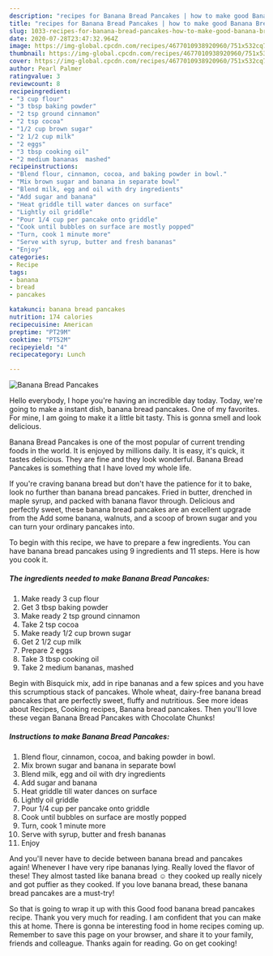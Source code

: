 ```yaml
---
description: "recipes for Banana Bread Pancakes | how to make good Banana Bread Pancakes"
title: "recipes for Banana Bread Pancakes | how to make good Banana Bread Pancakes"
slug: 1033-recipes-for-banana-bread-pancakes-how-to-make-good-banana-bread-pancakes
date: 2020-07-28T23:47:32.964Z
image: https://img-global.cpcdn.com/recipes/4677010938920960/751x532cq70/banana-bread-pancakes-recipe-main-photo.jpg
thumbnail: https://img-global.cpcdn.com/recipes/4677010938920960/751x532cq70/banana-bread-pancakes-recipe-main-photo.jpg
cover: https://img-global.cpcdn.com/recipes/4677010938920960/751x532cq70/banana-bread-pancakes-recipe-main-photo.jpg
author: Pearl Palmer
ratingvalue: 3
reviewcount: 8
recipeingredient:
- "3 cup flour"
- "3 tbsp baking powder"
- "2 tsp ground cinnamon"
- "2 tsp cocoa"
- "1/2 cup brown sugar"
- "2 1/2 cup milk"
- "2 eggs"
- "3 tbsp cooking oil"
- "2 medium bananas  mashed"
recipeinstructions:
- "Blend flour, cinnamon, cocoa, and baking powder in bowl."
- "Mix brown sugar and banana in separate bowl"
- "Blend milk, egg and oil with dry ingredients"
- "Add sugar and banana"
- "Heat griddle till water dances on surface"
- "Lightly oil griddle"
- "Pour 1/4 cup per pancake onto griddle"
- "Cook until bubbles on surface are mostly popped"
- "Turn, cook 1 minute more"
- "Serve with syrup, butter and fresh bananas"
- "Enjoy"
categories:
- Recipe
tags:
- banana
- bread
- pancakes

katakunci: banana bread pancakes 
nutrition: 174 calories
recipecuisine: American
preptime: "PT29M"
cooktime: "PT52M"
recipeyield: "4"
recipecategory: Lunch

---
```



![Banana Bread Pancakes](https://img-global.cpcdn.com/recipes/4677010938920960/751x532cq70/banana-bread-pancakes-recipe-main-photo.jpg)

Hello everybody, I hope you're having an incredible day today. Today, we're going to make a instant dish, banana bread pancakes. One of my favorites. For mine, I am going to make it a little bit tasty. This is gonna smell and look delicious.

Banana Bread Pancakes is one of the most popular of current trending foods in the world. It is enjoyed by millions daily. It is easy, it's quick, it tastes delicious. They are fine and they look wonderful. Banana Bread Pancakes is something that I have loved my whole life.

If you&#39;re craving banana bread but don&#39;t have the patience for it to bake, look no further than banana bread pancakes. Fried in butter, drenched in maple syrup, and packed with banana flavor through. Delicious and perfectly sweet, these banana bread pancakes are an excellent upgrade from the Add some banana, walnuts, and a scoop of brown sugar and you can turn your ordinary pancakes into.


To begin with this recipe, we have to prepare a few ingredients. You can have banana bread pancakes using 9 ingredients and 11 steps. Here is how you cook it.

<!--inarticleads1-->

##### The ingredients needed to make Banana Bread Pancakes:

1. Make ready 3 cup flour
1. Get 3 tbsp baking powder
1. Make ready 2 tsp ground cinnamon
1. Take 2 tsp cocoa
1. Make ready 1/2 cup brown sugar
1. Get 2 1/2 cup milk
1. Prepare 2 eggs
1. Take 3 tbsp cooking oil
1. Take 2 medium bananas,  mashed


Begin with Bisquick mix, add in ripe bananas and a few spices and you have this scrumptious stack of pancakes. Whole wheat, dairy-free banana bread pancakes that are perfectly sweet, fluffy and nutritious. See more ideas about Recipes, Cooking recipes, Banana bread pancakes. Then you&#39;ll love these vegan Banana Bread Pancakes with Chocolate Chunks! 

<!--inarticleads2-->

##### Instructions to make Banana Bread Pancakes:

1. Blend flour, cinnamon, cocoa, and baking powder in bowl.
1. Mix brown sugar and banana in separate bowl
1. Blend milk, egg and oil with dry ingredients
1. Add sugar and banana
1. Heat griddle till water dances on surface
1. Lightly oil griddle
1. Pour 1/4 cup per pancake onto griddle
1. Cook until bubbles on surface are mostly popped
1. Turn, cook 1 minute more
1. Serve with syrup, butter and fresh bananas
1. Enjoy


And you&#39;ll never have to decide between banana bread and pancakes again! Whenever I have very ripe bananas lying. Really loved the flavor of these! They almost tasted like banana bread ☺️ they cooked up really nicely and got puffier as they cooked. If you love banana bread, these banana bread pancakes are a must-try! 

So that is going to wrap it up with this Good food banana bread pancakes recipe. Thank you very much for reading. I am confident that you can make this at home. There is gonna be interesting food in home recipes coming up. Remember to save this page on your browser, and share it to your family, friends and colleague. Thanks again for reading. Go on get cooking!
